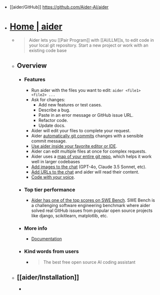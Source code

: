 - [[aider/GitHub]] https://github.com/Aider-AI/aider
- # [Home | aider](https://aider.chat/)
	- > Aider lets you [[Pair Program]] with [[AI/LLM]]s, to edit code in your local git repository. Start a new project or work with an existing code base
	- ## Overview
		- ### Features
			- Run aider with the files you want to edit: `aider <file1> <file2> ...`
			- Ask for changes:
				- Add new features or test cases.
				- Describe a bug.
				- Paste in an error message or GitHub issue URL.
				- Refactor code.
				- Update docs.
			- Aider will edit your files to complete your request.
			- Aider [automatically git commits](https://aider.chat/docs/git.html) changes with a sensible commit message.
			- [Use aider inside your favorite editor or IDE](https://aider.chat/docs/usage/watch.html).
			- Aider can edit multiple files at once for complex requests.
			- Aider uses a [map of your entire git repo](https://aider.chat/docs/repomap.html), which helps it work well in larger codebases
			- [Add images to the chat](https://aider.chat/docs/usage/images-urls.html) (GPT-4o, Claude 3.5 Sonnet, etc).
			- [Add URLs to the chat](https://aider.chat/docs/usage/images-urls.html) and aider will read their content.
			- [Code with your voice](https://aider.chat/docs/usage/voice.html).
		- ### Top tier performance
			- [Aider has one of the top scores on SWE Bench](https://aider.chat/2024/06/02/main-swe-bench.html). SWE Bench is a challenging software engineering benchmark where aider solved real GitHub issues from popular open source projects like django, scikitlearn, matplotlib, etc.
		- ### More info
			- [Documentation](https://aider.chat/)
		- ### Kind words from users
			- > The best free open source AI coding assistant
	- ## [[aider/Installation]]
		-